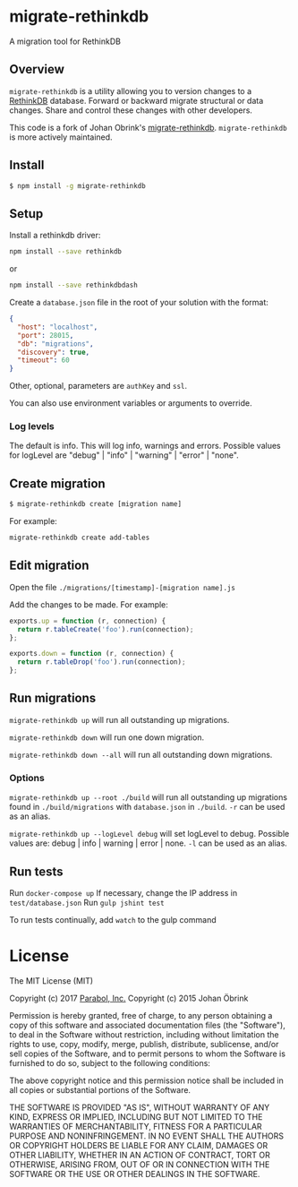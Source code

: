 # migrate-rethinkdb
A migration tool for RethinkDB

## Overview

`migrate-rethinkdb` is a utility allowing you to version
changes to a [RethinkDB](http://rethinkdb.com) database. Forward
or backward migrate structural or data changes. Share
and control these changes with other developers.

This code is a fork of Johan Obrink's
[migrate-rethinkdb](https://github.com/JohanObrink/migrate-rethinkdb).
`migrate-rethinkdb` is more actively maintained.


## Install

```bash
$ npm install -g migrate-rethinkdb
```

## Setup

Install a rethinkdb driver:

```bash
npm install --save rethinkdb
```

or

```bash
npm install --save rethinkdbdash
```

Create a ```database.json``` file in the root of your solution with the format:

```json
{
  "host": "localhost",
  "port": 28015,
  "db": "migrations",
  "discovery": true,
  "timeout": 60
}
```

Other, optional, parameters are `authKey` and `ssl`.

You can also use environment variables or arguments to override.

### Log levels

The default is info. This will log info, warnings and errors. Possible
values for logLevel are "debug" | "info" | "warning" | "error" | "none".

## Create migration

```bash
$ migrate-rethinkdb create [migration name]
```

For example:

```bash
migrate-rethinkdb create add-tables
```

## Edit migration

Open the file `./migrations/[timestamp]-[migration name].js`

Add the changes to be made. For example:

```javascript
exports.up = function (r, connection) {
  return r.tableCreate('foo').run(connection);
};

exports.down = function (r, connection) {
  return r.tableDrop('foo').run(connection);
};
```

## Run migrations

`migrate-rethinkdb up` will run all outstanding up migrations.

`migrate-rethinkdb down` will run one down migration.

`migrate-rethinkdb down --all` will run all outstanding down migrations.

### Options

`migrate-rethinkdb up --root ./build` will run all outstanding up migrations
  found in `./build/migrations` with `database.json` in `./build`.
`-r` can be used as an alias.

`migrate-rethinkdb up --logLevel debug` will set logLevel to debug.
  Possible values are: debug | info | warning | error | none.
`-l` can be used as an alias.

## Run tests

Run `docker-compose up`
If necessary, change the IP address in `test/database.json`
Run `gulp jshint test`

To run tests continually, add `watch` to the gulp command

# License

The MIT License (MIT)

Copyright (c) 2017 [Parabol, Inc.](https://parabol.co)
Copyright (c) 2015 Johan Öbrink

Permission is hereby granted, free of charge, to any person obtaining a copy
of this software and associated documentation files (the "Software"), to deal
in the Software without restriction, including without limitation the rights
to use, copy, modify, merge, publish, distribute, sublicense, and/or sell
copies of the Software, and to permit persons to whom the Software is
furnished to do so, subject to the following conditions:

The above copyright notice and this permission notice shall be included in all
copies or substantial portions of the Software.

THE SOFTWARE IS PROVIDED "AS IS", WITHOUT WARRANTY OF ANY KIND, EXPRESS OR
IMPLIED, INCLUDING BUT NOT LIMITED TO THE WARRANTIES OF MERCHANTABILITY,
FITNESS FOR A PARTICULAR PURPOSE AND NONINFRINGEMENT. IN NO EVENT SHALL THE
AUTHORS OR COPYRIGHT HOLDERS BE LIABLE FOR ANY CLAIM, DAMAGES OR OTHER
LIABILITY, WHETHER IN AN ACTION OF CONTRACT, TORT OR OTHERWISE, ARISING FROM,
OUT OF OR IN CONNECTION WITH THE SOFTWARE OR THE USE OR OTHER DEALINGS IN THE
SOFTWARE.
